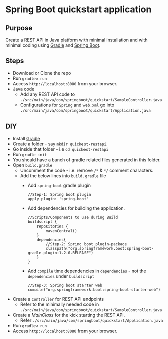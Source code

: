 # Spring Boot quickstart application

## Purpose

Create a REST API in Java platform with minimal installation and with minimal coding using 
[Gradle]((https://www.gradle.org/)) and [Spring Boot](http://projects.spring.io/spring-boot/).

## Steps
  - Download or Clone the repo
  - Run `gradlew run`
  - Access `http://localhost:8080` from your browser.
  - Java code
    - Add any REST API code to `./src/main/java/com/springboot/quickstart/SampleController.java`
	- Configurations for `Spring` and `web.xml` go into `./src/main/java/com/springboot/quickstart/Application.java`
  
## DIY
  - Install [Gradle](https://www.gradle.org/)
  - Create a folder - say `mkdir quickest-restapi`.
  - Go inside that folder - i.e `cd quickest-restapi`
  - Run `gradle init`
  - You should have a bunch of gradle related files generated in this folder.
  - Open `build.gradle`
    - Uncomment the code - i.e. remove `/*` & `*/` comment characters.
    - Add the below lines into `build.gradle` file
      - Add `spring-boot` gradle plugin 
	  
	    ```
		//Step-1: Spring boot plugin
        apply plugin: 'spring-boot'
        ```
	  - Add dependencies for building the application.
	  
	    ```
		//Scripts/Components to use during Build
		buildscript {
			repositories {
				mavenCentral()
			}
			dependencies{
				//Step-2: Spring boot plugin-package
				classpath("org.springframework.boot:spring-boot-gradle-plugin:1.2.0.RELEASE")
			}
		}
		```
	  - Add `compile` time dependencies in `dependencies` - not the `dependencies` under `buildscript`
	  
	    ```
        //Step-3: Spring boot starter web
        compile("org.springframework.boot:spring-boot-starter-web")
		```
  - Create a `Controller` for REST API endpoints
    - Refer to the minimally needed code in `./src/main/java/com/springboot/quickstart/SampleController.java`
  - Create a _MainClass_ for the kick starting the REST API.
    - Refer `./src/main/java/com/springboot/quickstart/Application.java`
  - Run `gradlew run`
  - Access `http://localhost:8080` from your browser.

